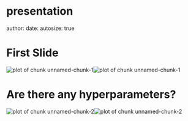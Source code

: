 presentation
========================================================
author: 
date: 
autosize: true

First Slide
========================================================


![plot of chunk unnamed-chunk-1](presentation-figure/unnamed-chunk-1-1.png)![plot of chunk unnamed-chunk-1](presentation-figure/unnamed-chunk-1-2.png)

Are there any hyperparameters?
=========================================================
![plot of chunk unnamed-chunk-2](presentation-figure/unnamed-chunk-2-1.png)![plot of chunk unnamed-chunk-2](presentation-figure/unnamed-chunk-2-2.png)

